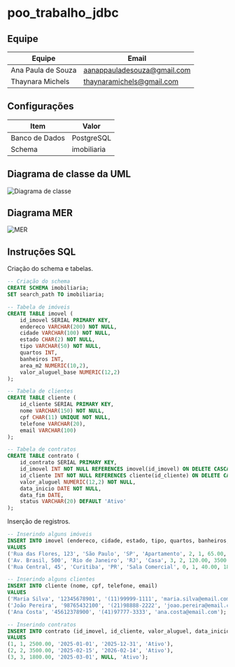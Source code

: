 # poo_trabalho_jdbc

## Equipe

| Equipe   | Email    |
|----------|----------|
| Ana Paula de Souza  | aanappauladesouza@gmail.com |
| Thaynara Michels    | thaynaramichels@gmail.com   |

## Configurações

| Item           | Valor       |
|----------------|-----------  |
| Banco de Dados | PostgreSQL  |
| Schema         | imobiliaria |

## Diagrama de classe da UML

![Diagrama de classe](/diagrama_de_classe.png)

## Diagrama MER


![MER](/mer.png)

## Instruções SQL

Criação do schema e tabelas.
```SQL
-- Criação do schema 
CREATE SCHEMA imobiliaria;
SET search_path TO imobiliaria;

-- Tabela de imóveis
CREATE TABLE imovel (
    id_imovel SERIAL PRIMARY KEY,
    endereco VARCHAR(200) NOT NULL,
    cidade VARCHAR(100) NOT NULL,
    estado CHAR(2) NOT NULL,
    tipo VARCHAR(50) NOT NULL, 
    quartos INT,
    banheiros INT,
    area_m2 NUMERIC(10,2),
    valor_aluguel_base NUMERIC(12,2)
);

-- Tabela de clientes
CREATE TABLE cliente (
    id_cliente SERIAL PRIMARY KEY,
    nome VARCHAR(150) NOT NULL,
    cpf CHAR(11) UNIQUE NOT NULL,
    telefone VARCHAR(20),
    email VARCHAR(100)
);

-- Tabela de contratos
CREATE TABLE contrato (
    id_contrato SERIAL PRIMARY KEY,
    id_imovel INT NOT NULL REFERENCES imovel(id_imovel) ON DELETE CASCADE,
    id_cliente INT NOT NULL REFERENCES cliente(id_cliente) ON DELETE CASCADE,
    valor_aluguel NUMERIC(12,2) NOT NULL,
    data_inicio DATE NOT NULL,
    data_fim DATE,
    status VARCHAR(20) DEFAULT 'Ativo' 
);

```

Inserção de registros.
```SQL
-- Inserindo alguns imóveis
INSERT INTO imovel (endereco, cidade, estado, tipo, quartos, banheiros, area_m2, valor_aluguel_base)
VALUES 
('Rua das Flores, 123', 'São Paulo', 'SP', 'Apartamento', 2, 1, 65.00, 2500.00),
('Av. Brasil, 500', 'Rio de Janeiro', 'RJ', 'Casa', 3, 2, 120.00, 3500.00),
('Rua Central, 45', 'Curitiba', 'PR', 'Sala Comercial', 0, 1, 40.00, 1800.00);

-- Inserindo alguns clientes
INSERT INTO cliente (nome, cpf, telefone, email)
VALUES
('Maria Silva', '12345678901', '(11)99999-1111', 'maria.silva@email.com'),
('João Pereira', '98765432100', '(21)98888-2222', 'joao.pereira@email.com'),
('Ana Costa', '45612378900', '(41)97777-3333', 'ana.costa@email.com');

-- Inserindo contratos
INSERT INTO contrato (id_imovel, id_cliente, valor_aluguel, data_inicio, data_fim, status)
VALUES
(1, 1, 2500.00, '2025-01-01', '2025-12-31', 'Ativo'),
(2, 2, 3500.00, '2025-02-15', '2026-02-14', 'Ativo'),
(3, 3, 1800.00, '2025-03-01', NULL, 'Ativo');

```
